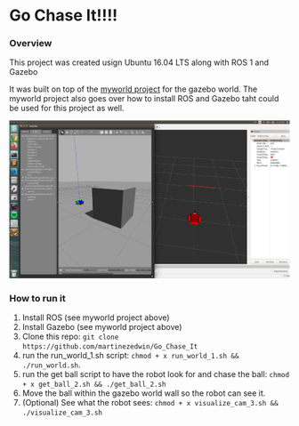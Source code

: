 # Go Chase It!!!!

### Overview
This project was created usign Ubuntu 16.04 LTS along with ROS 1 and Gazebo

It was built on top of the [myworld project](https://github.com/martinezedwin/myworld) for the gazebo world. The myworld project also goes over how to install ROS and Gazebo taht could be used for this project as well.

![Gazebo with Rviz](./images/gazebo_and_rviz.png)


### How to run it

1. Install ROS (see myworld project above)
2. Install Gazebo (see myworld project above)
3. Clone this repo: `git clone https://github.com/martinezedwin/Go_Chase_It`
4. run the run_world_1.sh script: `chmod + x run_world_1.sh && ./run_world.sh`. 
5. run the get ball script to have the robot look for and chase the ball: `chmod + x get_ball_2.sh && ./get_ball_2.sh`
6. Move the ball within the gazebo world wall so the robot can see it.
7. (Optional) See what the robot sees: `chmod + x visualize_cam_3.sh && ./visualize_cam_3.sh`


